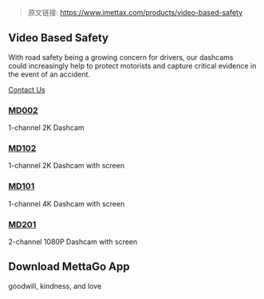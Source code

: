 > 原文链接: <https://www.imettax.com/products/video-based-safety> 

 ## Video Based Safety  

With road safety being a growing concern for drivers, our dashcams could increasingly help to protect motorists and capture critical evidence in the event of an accident.

[Contact Us](https://www.imettax.com/contactus)  



### [MD002](https://www.imettax.com/products/video-based-safety/md002)

1-channel 2K Dashcam



### [MD102](https://www.imettax.com/products/video-based-safety/md102)

1-channel 2K Dashcam with screen



### [MD101](https://www.imettax.com/products/video-based-safety/md101)

1-channel 4K Dashcam with screen



### [MD201](https://www.imettax.com/products/video-based-safety/md201)

2-channel 1080P Dashcam with screen

## Download MettaGo App

goodwill, kindness, and love